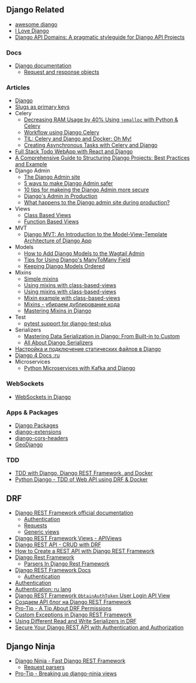 ## Django Related

- [awesome django](https://github.com/wsvincent/awesome-django)
- [I Love Django](https://paulonteri.com/thoughts/love-django#django-rest-framework)
- [Django API Domains: A pragmatic styleguide for Django API Projects](https://github.com/phalt/django-api-domains)


### Docs
- [Django documentation](https://docs.djangoproject.com/en/5.0/)
    - [Request and response objects](https://docs.djangoproject.com/en/5.0/ref/request-response/)

### Articles
- [Django](https://learnbatta.com/course/django/)
- [Slugs as primary keys](https://www.revsys.com/tidbits/slugs-primary-keys/)
- Celery
    - [Decreasing RAM Usage by 40% Using `jemalloc` with Python & Celery](https://zapier.com/engineering/celery-python-jemalloc/)
    - [Workflow using Django Celery](https://awstip.com/workflow-using-django-celery-cf65092c5add)
    - [TIL: Celery and Django and Docker: Oh My!](https://www.revsys.com/tidbits/celery-and-django-and-docker-oh-my/)
    - [Creating Asynchronous Tasks with Celery and Django](https://realpython.com/courses/asynchronous-tasks-celery-django/)
- [Full Stack Todo WebApp with React and Django](https://dev.to/thekalderon/full-stack-todo-webapp-with-react-and-python-django-4472)
- [A Comprehensive Guide to Structuring Django Projects: Best Practices and Example](https://medium.com/@akshatgadodia/a-comprehensive-guide-to-structuring-django-projects-best-practices-and-example-afb77d8497d5)
- Django Admin
    - [The Django Admin site](https://docs.djangoproject.com/en/5.0/ref/contrib/admin/#hooking-adminsite-instances-into-your-urlconf)
    - [5 ways to make Django Admin safer](https://hackernoon.com/5-ways-to-make-django-admin-safer-eb7753698ac8)
    - [10 tips for makeing the Django Admin more secure](https://opensource.com/article/18/1/10-tips-making-django-admin-more-secure)
    - [Django's Admin in Production](https://www.joshuakehn.com/2014/8/28/djangos-admin-in-production.html)
    - [What happens to the Django admin site during production?](https://stackoverflow.com/questions/49378857/what-happens-to-the-django-admin-site-during-production)
- Views
    - [Class Based Views](https://www.django-rest-framework.org/api-guide/views/#class-based-views)
    - [Function Based Views](https://www.django-rest-framework.org/api-guide/views/#function-based-views)
- MVT
    - [Django MVT: An Introduction to the Model-View-Template Architecture of Django App](https://dev.to/akolade/django-mvt-an-introduction-to-the-model-view-template-architecture-of-a-django-app-23b9)
- Models
    - [How to Add Django Models to the Wagtail Admin](https://www.revsys.com/tidbits/how-add-django-models-wagtail-admin/)
    - [Tips for Using Django's ManyToMany Field](https://www.revsys.com/tidbits/tips-using-djangos-manytomanyfield/)
    - [Keeping Django Models Ordered](https://www.revsys.com/tidbits/keeping-django-model-objects-ordered/)
- Mixins
    - [Simple mixins](https://docs.djangoproject.com/en/5.0/ref/class-based-views/mixins-simple/)
    - [Using mixins with class-based-views](https://docs.djangoproject.com/en/5.0/topics/class-based-views/mixins/)
    - [Using mixins with class-based-views](https://django.fun/docs/django/5.0/topics/class-based-views/mixins/)
    - [Mixin example with class-based-views](https://stackoverflow.com/questions/63649113/can-you-show-me-an-example-of-mixins-with-class-based-views-in-django-what-is-t)
    - [Mixins - убираем дублирование кода](https://proproprogs.ru/django/mixins-ubiraem-dublirovanie-koda)
    - [Mastering Mixins in Django](https://medium.com/@bobbykboseoffice/mastering-mixins-in-django-acda05b34dd6)
- Test
    - [pytest support for django-test-plus](https://www.revsys.com/tidbits/pytest-support-django-test-plus/)
- Serializers
    - [Mastering Data Serialization in Django: From Built-in to Custom](https://medium.com/@bobbykboseoffice/mastering-data-serialization-in-django-from-built-in-to-custom-c151029deaed)
    - [All About Django Serializers](https://python.plainenglish.io/learn-advance-django-serializer-concepts-54c6af16233e)
- [Настройка и подключение статических файлов в Django](https://pythonru.com/uroki/django-static)
- [Django 4 Docs :ru](https://proproprogs.ru/django4)
- Microservices
    - [Python Microservices with Kafka and Django](https://python.plainenglish.io/microservices-in-python-kafka-and-django-c4e4fc83b7ef)



### WebSockets
- [WebSockets in Django](https://dev.to/foxy4096/websocket-in-django-55p1)


### Apps & Packages
- [Django Packages](https://djangopackages.org/)
- [django-extensions](https://github.com/django-extensions/django-extensions/)
- [django-cors-headers](https://github.com/adamchainz/django-cors-headers)
- [GeoDjango](https://docs.djangoproject.com/en/dev/ref/contrib/gis/)


### TDD
- [TDD with Django, Django REST Framework, and Docker](https://testdriven.io/courses/tdd-django/)
- [Python Django - TDD of Web API using DRF & Docker](https://www.geeksforgeeks.org/python-django-test-driven-development-of-web-api-using-drf-docker/)


## DRF
- [Django REST Framework official documentation](https://www.django-rest-framework.org/)
    - [Authentication](https://www.django-rest-framework.org/api-guide/authentication/)
    - [Requests](https://www.django-rest-framework.org/api-guide/requests/)
    - [Generic views](https://www.django-rest-framework.org/api-guide/generic-views/)
- [Django REST Framework Views - APIViews](https://testdriven.io/blog/drf-views-part-1/)
- [Django REST API - CRUD with DRF](https://www.geeksforgeeks.org/django-rest-api-crud-with-drf/)
- [How to Create a REST API with Django REST Framework](https://blog.logrocket.com/django-rest-framework-create-api/)
- [Django Rest Framework](https://learnbatta.com/course/django-rest-framework/)
    - [Parsers In Django Rest Framework](https://learnbatta.com/blog/parsers-in-django-rest-framework-85/)
- [Django REST Framework Docs](https://www.tomchristie.com/rest-framework-2-docs/)
    - [Authentication](https://www.tomchristie.com/rest-framework-2-docs/api-guide/authentication)
- [Authentication](https://runebook.dev/ru/docs/django_rest_framework/api-guide/authentication/index)
- [Authentication: ru lang](https://ilyachch.gitbook.io/django-rest-framework-russian-documentation/overview/navigaciya-po-api/authentication)
- [Django REST Framework `ObtainAuthToken` User Login API View](https://stackoverflow.com/questions/58588653/django-rest-framework-obtainauthtoken-user-login-api-view)
- [Создаем API блог на Django REST Framework](https://pythonru.com/uroki/django-rest-api)
- [Pro-Tip - A Tip About DRF Permissions](https://www.revsys.com/tidbits/tip-about-drf-permissions/)
- [Custom Exceptions in Django REST Framework](https://www.revsys.com/tidbits/custom-exceptions-django-rest-framework/)
- [Using Different Read and Write Serializers in DRF](https://www.revsys.com/tidbits/using-different-read-and-write-serializers-django-rest-framework/)
- [Secure Your Django REST API with Authentication and Authorization](https://medium.com/@bobbykboseoffice/securing-your-django-rest-api-with-authentication-and-authorization-cf5b1c231cde)


## Django Ninja
- [Django Ninja - Fast Django REST Framework](https://django-ninja.dev/)
    - [Request parsers](https://django-ninja.dev/guides/input/request-parsers/)
- [Pro-Tip - Breaking up django-ninja views](https://www.revsys.com/tidbits/breaking-up-django-ninja-views/)
